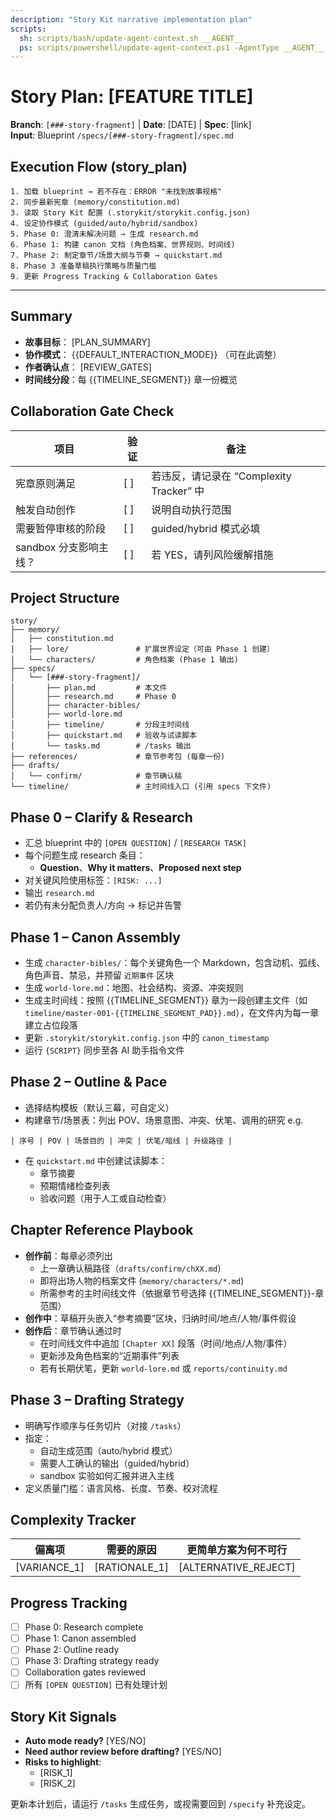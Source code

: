 ```yaml
---
description: "Story Kit narrative implementation plan"
scripts:
  sh: scripts/bash/update-agent-context.sh __AGENT__
  ps: scripts/powershell/update-agent-context.ps1 -AgentType __AGENT__
---
```


# Story Plan: [FEATURE TITLE]

**Branch**: `[###-story-fragment]` | **Date**: [DATE] | **Spec**: [link]  
**Input**: Blueprint `/specs/[###-story-fragment]/spec.md`

## Execution Flow (story_plan)
```
1. 加载 blueprint → 若不存在：ERROR "未找到故事规格"
2. 同步最新宪章 (memory/constitution.md)
3. 读取 Story Kit 配置 (.storykit/storykit.config.json)
4. 设定协作模式 (guided/auto/hybrid/sandbox)
5. Phase 0: 澄清未解决问题 → 生成 research.md
6. Phase 1: 构建 canon 文档 (角色档案、世界规则、时间线)
7. Phase 2: 制定章节/场景大纲与节奏 → quickstart.md
8. Phase 3 准备草稿执行策略与质量门槛
9. 更新 Progress Tracking & Collaboration Gates
```

---

## Summary
- **故事目标**： [PLAN_SUMMARY]
- **协作模式**： {{DEFAULT_INTERACTION_MODE}} （可在此调整）
- **作者确认点**： [REVIEW_GATES]
- **时间线分段**：每 {{TIMELINE_SEGMENT}} 章一份概览

## Collaboration Gate Check
| 项目 | 验证 | 备注 |
|------|------|------|
| 宪章原则满足 | [ ] | 若违反，请记录在 “Complexity Tracker” 中 |
| 触发自动创作 | [ ] | 说明自动执行范围 |
| 需要暂停审核的阶段 | [ ] | guided/hybrid 模式必填 |
| sandbox 分支影响主线？ | [ ] | 若 YES，请列风险缓解措施 |

## Project Structure
```
story/
├── memory/
│   ├── constitution.md
│   ├── lore/               # 扩展世界设定（可由 Phase 1 创建）
│   └── characters/         # 角色档案 (Phase 1 输出)
├── specs/
│   └── [###-story-fragment]/
│       ├── plan.md         # 本文件
│       ├── research.md     # Phase 0
│       ├── character-bibles/
│       ├── world-lore.md
│       ├── timeline/       # 分段主时间线
│       ├── quickstart.md   # 验收与试读脚本
│       └── tasks.md        # /tasks 输出
├── references/             # 章节参考包 (每章一份)
├── drafts/
│   └── confirm/            # 章节确认稿
└── timeline/               # 主时间线入口 (引用 specs 下文件)
```

## Phase 0 – Clarify & Research
- 汇总 blueprint 中的 `[OPEN QUESTION]` / `[RESEARCH TASK]`
- 每个问题生成 research 条目：
  - **Question**、**Why it matters**、**Proposed next step**
- 对关键风险使用标签：`[RISK: ...]`
- 输出 `research.md`
- 若仍有未分配负责人/方向 → 标记并告警

## Phase 1 – Canon Assembly
- 生成 `character-bibles/`：每个关键角色一个 Markdown，包含动机、弧线、角色声音、禁忌，并预留 `近期事件` 区块
- 生成 `world-lore.md`：地图、社会结构、资源、冲突规则
- 生成主时间线：按照 {{TIMELINE_SEGMENT}} 章为一段创建主文件（如 `timeline/master-001-{{TIMELINE_SEGMENT_PAD}}.md`），在文件内为每一章建立占位段落
- 更新 `.storykit/storykit.config.json` 中的 `canon_timestamp`
- 运行 `{SCRIPT}` 同步至各 AI 助手指令文件

## Phase 2 – Outline & Pace
- 选择结构模板（默认三幕，可自定义）
- 构建章节/场景表：列出 POV、场景意图、冲突、伏笔、调用的研究
e.g.
```
| 序号 | POV | 场景目的 | 冲突 | 伏笔/暗线 | 升级路径 |
```
- 在 `quickstart.md` 中创建试读脚本：
  - 章节摘要
  - 预期情绪检查列表
  - 验收问题（用于人工或自动检查）

## Chapter Reference Playbook
- **创作前**：每章必须列出
  - 上一章确认稿路径（`drafts/confirm/chXX.md`）
  - 即将出场人物的档案文件 (`memory/characters/*.md`)
  - 所需参考的主时间线文件（依据章节号选择 {{TIMELINE_SEGMENT}}-章范围）
- **创作中**：草稿开头嵌入“参考摘要”区块，归纳时间/地点/人物/事件假设
- **创作后**：章节确认通过时
  - 在时间线文件中追加 `[Chapter XX]` 段落（时间/地点/人物/事件）
  - 更新涉及角色档案的“近期事件”列表
  - 若有长期伏笔，更新 `world-lore.md` 或 `reports/continuity.md`

## Phase 3 – Drafting Strategy
- 明确写作顺序与任务切片（对接 `/tasks`）
- 指定：
  - 自动生成范围（auto/hybrid 模式）
  - 需要人工确认的输出（guided/hybrid）
  - sandbox 实验如何汇报并进入主线
- 定义质量门槛：语言风格、长度、节奏、校对流程

## Complexity Tracker
| 偏离项 | 需要的原因 | 更简单方案为何不可行 |
|--------|------------|------------------------|
| [VARIANCE_1] | [RATIONALE_1] | [ALTERNATIVE_REJECT] |

## Progress Tracking
- [ ] Phase 0: Research complete
- [ ] Phase 1: Canon assembled
- [ ] Phase 2: Outline ready
- [ ] Phase 3: Drafting strategy ready
- [ ] Collaboration gates reviewed
- [ ] 所有 `[OPEN QUESTION]` 已有处理计划

## Story Kit Signals
- **Auto mode ready?** [YES/NO]
- **Need author review before drafting?** [YES/NO]
- **Risks to highlight**:
  - [RISK_1]
  - [RISK_2]

更新本计划后，请运行 `/tasks` 生成任务，或视需要回到 `/specify` 补充设定。
